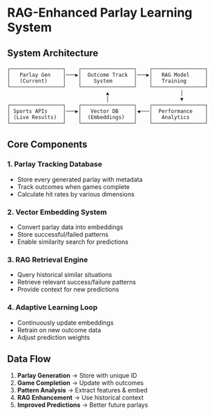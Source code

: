 # RAG-Enhanced Parlay Learning System

## System Architecture

```
┌─────────────────┐    ┌─────────────────┐    ┌─────────────────┐
│   Parlay Gen    │───▶│  Outcome Track  │───▶│   RAG Model     │
│   (Current)     │    │    System       │    │   Training      │
└─────────────────┘    └─────────────────┘    └─────────────────┘
                                ▲                       │
                                │                       ▼
┌─────────────────┐    ┌─────────────────┐    ┌─────────────────┐
│ Sports APIs     │───▶│   Vector DB     │◀───│  Performance    │
│ (Live Results)  │    │  (Embeddings)   │    │   Analytics     │
└─────────────────┘    └─────────────────┘    └─────────────────┘
```

## Core Components

### 1. Parlay Tracking Database
- Store every generated parlay with metadata
- Track outcomes when games complete
- Calculate hit rates by various dimensions

### 2. Vector Embedding System
- Convert parlay data into embeddings
- Store successful/failed patterns
- Enable similarity search for predictions

### 3. RAG Retrieval Engine
- Query historical similar situations
- Retrieve relevant success/failure patterns
- Provide context for new predictions

### 4. Adaptive Learning Loop
- Continuously update embeddings
- Retrain on new outcome data
- Adjust prediction weights

## Data Flow

1. **Parlay Generation** → Store with unique ID
2. **Game Completion** → Update with outcomes
3. **Pattern Analysis** → Extract features & embed
4. **RAG Enhancement** → Use historical context
5. **Improved Predictions** → Better future parlays